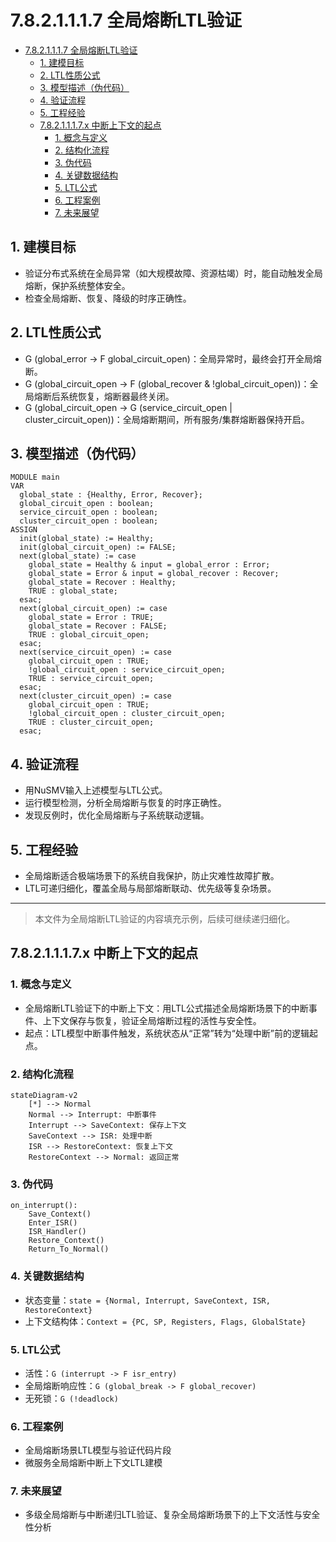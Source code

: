 # 7.8.2.1.1.1.7 全局熔断LTL验证

<!-- TOC START -->

- [7.8.2.1.1.1.7 全局熔断LTL验证](#7821117-全局熔断ltl验证)
  - [1. 建模目标](#1-建模目标)
  - [2. LTL性质公式](#2-ltl性质公式)
  - [3. 模型描述（伪代码）](#3-模型描述伪代码)
  - [4. 验证流程](#4-验证流程)
  - [5. 工程经验](#5-工程经验)
  - [7.8.2.1.1.1.7.x 中断上下文的起点](#7821117x-中断上下文的起点)
    - [1. 概念与定义](#1-概念与定义)
    - [2. 结构化流程](#2-结构化流程)
    - [3. 伪代码](#3-伪代码)
    - [4. 关键数据结构](#4-关键数据结构)
    - [5. LTL公式](#5-ltl公式)
    - [6. 工程案例](#6-工程案例)
    - [7. 未来展望](#7-未来展望)

<!-- TOC END -->

## 1. 建模目标

- 验证分布式系统在全局异常（如大规模故障、资源枯竭）时，能自动触发全局熔断，保护系统整体安全。
- 检查全局熔断、恢复、降级的时序正确性。

## 2. LTL性质公式

- G (global_error -> F global_circuit_open)：全局异常时，最终会打开全局熔断。
- G (global_circuit_open -> F (global_recover & !global_circuit_open))：全局熔断后系统恢复，熔断器最终关闭。
- G (global_circuit_open -> G (service_circuit_open | cluster_circuit_open))：全局熔断期间，所有服务/集群熔断器保持开启。

## 3. 模型描述（伪代码）

```smv
MODULE main
VAR
  global_state : {Healthy, Error, Recover};
  global_circuit_open : boolean;
  service_circuit_open : boolean;
  cluster_circuit_open : boolean;
ASSIGN
  init(global_state) := Healthy;
  init(global_circuit_open) := FALSE;
  next(global_state) := case
    global_state = Healthy & input = global_error : Error;
    global_state = Error & input = global_recover : Recover;
    global_state = Recover : Healthy;
    TRUE : global_state;
  esac;
  next(global_circuit_open) := case
    global_state = Error : TRUE;
    global_state = Recover : FALSE;
    TRUE : global_circuit_open;
  esac;
  next(service_circuit_open) := case
    global_circuit_open : TRUE;
    !global_circuit_open : service_circuit_open;
    TRUE : service_circuit_open;
  esac;
  next(cluster_circuit_open) := case
    global_circuit_open : TRUE;
    !global_circuit_open : cluster_circuit_open;
    TRUE : cluster_circuit_open;
  esac;
```

## 4. 验证流程

- 用NuSMV输入上述模型与LTL公式。
- 运行模型检测，分析全局熔断与恢复的时序正确性。
- 发现反例时，优化全局熔断与子系统联动逻辑。

## 5. 工程经验

- 全局熔断适合极端场景下的系统自我保护，防止灾难性故障扩散。
- LTL可递归细化，覆盖全局与局部熔断联动、优先级等复杂场景。

---
> 本文件为全局熔断LTL验证的内容填充示例，后续可继续递归细化。

## 7.8.2.1.1.1.7.x 中断上下文的起点

### 1. 概念与定义

- 全局熔断LTL验证下的中断上下文：用LTL公式描述全局熔断场景下的中断事件、上下文保存与恢复，验证全局熔断过程的活性与安全性。
- 起点：LTL模型中断事件触发，系统状态从“正常”转为“处理中断”前的逻辑起点。

### 2. 结构化流程

```mermaid
stateDiagram-v2
    [*] --> Normal
    Normal --> Interrupt: 中断事件
    Interrupt --> SaveContext: 保存上下文
    SaveContext --> ISR: 处理中断
    ISR --> RestoreContext: 恢复上下文
    RestoreContext --> Normal: 返回正常
```

### 3. 伪代码

```pseudo
on_interrupt():
    Save_Context()
    Enter_ISR()
    ISR_Handler()
    Restore_Context()
    Return_To_Normal()
```

### 4. 关键数据结构

- 状态变量：`state = {Normal, Interrupt, SaveContext, ISR, RestoreContext}`
- 上下文结构体：`Context = {PC, SP, Registers, Flags, GlobalState}`

### 5. LTL公式

- 活性：`G (interrupt -> F isr_entry)`
- 全局熔断响应性：`G (global_break -> F global_recover)`
- 无死锁：`G (!deadlock)`

### 6. 工程案例

- 全局熔断场景LTL模型与验证代码片段
- 微服务全局熔断中断上下文LTL建模

### 7. 未来展望

- 多级全局熔断与中断递归LTL验证、复杂全局熔断场景下的上下文活性与安全性分析
